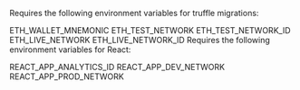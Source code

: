 Requires the following environment variables for truffle migrations:

ETH_WALLET_MNEMONIC
ETH_TEST_NETWORK
ETH_TEST_NETWORK_ID
ETH_LIVE_NETWORK
ETH_LIVE_NETWORK_ID
Requires the following environment variables for React:

REACT_APP_ANALYTICS_ID
REACT_APP_DEV_NETWORK
REACT_APP_PROD_NETWORK
